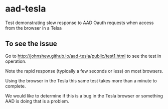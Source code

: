 # aad-tesla

Test demonstrating slow response to AAD Oauth requests when access from the browser in a Telsa

## To see the issue

Go to http://johnshew.github.io/aad-tesla/public/test1.html to see the test in operation.

Note the rapid response (typically a few seconds or less) on most browsers.

Using the browser in the Tesla this same test takes more than a minute to complete.

We would like to determine if this is a bug in the Tesla browser or something AAD is doing that is a problem.

 
